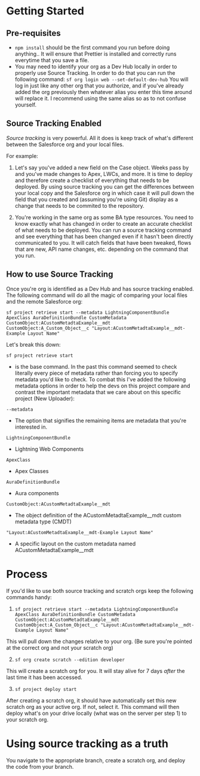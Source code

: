 # Getting Started

## Pre-requisites

- `npm install`
  should be the first command you run before doing anything.. It will ensure that Prettier is installed and correctly runs everytime that you save a file.
- You may need to identify your org as a Dev Hub locally in order to properly use Source Tracking. In order to do that you can run the following command:
  `sf org login web --set-default-dev-hub`
  You will log in just like any other org that you authorize, and if you've already added the org previously then whatever alias you enter this time around will replace it. I recommend using the same alias so as to not confuse yourself.

## Source Tracking Enabled

_Source tracking_ is very powerful. All it does is keep track of what's different between the Salesforce org and your local files.

For example:

1. Let's say you've added a new field on the Case object. Weeks pass by and you've made changes to Apex, LWCs, and more. It is time to deploy and therefore create a checklist of everything that needs to be deployed. By using source tracking you can get the differences between your local copy and the Salesforce org in which case it will pull down the field that you created and (assuming you're using Git) display as a change that needs to be commited to the repository.

2. You're working in the same org as some BA type resources. You need to know exactly what has changed in order to create an accurate checklist of what needs to be deployed. You can run a source tracking command and see everything that has been changed even if it hasn't been directly communicated to you. It will catch fields that have been tweaked, flows that are new, API name changes, etc. depending on the command that you run.

## How to use Source Tracking

Once you're org is identified as a Dev Hub and has source tracking enabled. The following command will do all the magic of comparing your local files and the remote Salesforce org:

`sf project retrieve start --metadata LightningComponentBundle ApexClass AuraDefinitionBundle CustomMetadata CustomObject:ACustomMetadtaExample__mdt CustomObject:A_Custom_Object__c "Layout:ACustomMetadtaExample__mdt-Example Layout Name"`

Let's break this down:

`sf project retrieve start`

- is the base command. In the past this command seemed to check literally every piece of metadata rather than forcing you to specify metadata you'd like to check. To combat this I've added the following metadata options in order to help the devs on this project compare and contrast the important metadata that we care about on this specific project (New Uploader):

`--metadata`

- The option that signifies the remaining items are metadata that you're interested in.

`LightningComponentBundle`

- Lightning Web Components

`ApexClass`

- Apex Classes

`AuraDefinitionBundle`

- Aura components

`CustomObject:ACustomMetadtaExample__mdt`

- The object definition of the ACustomMetadtaExample__mdt custom metadata type (CMDT)

`"Layout:ACustomMetadtaExample__mdt-Example Layout Name"`

- A specific layout on the custom metadata named ACustomMetadtaExample__mdt

# Process

If you'd like to use both source tracking and scratch orgs keep the following commands handy:

1. `sf project retrieve start --metadata LightningComponentBundle ApexClass AuraDefinitionBundle CustomMetadata CustomObject:ACustomMetadtaExample__mdt CustomObject:A_Custom_Object__c "Layout:ACustomMetadtaExample__mdt-Example Layout Name"`

This will pull down the changes relative to your org. (Be sure you're pointed at the correct org and not your scratch org)

2. `sf org create scratch --edition developer`

This will create a scratch org for you. It will stay alive for 7 days _after_ the last time it has been accessed.

3. `sf project deploy start`

After creating a scratch org, it should have automatically set this new scratch org as your active org. If not, select it. This command will then deploy what's on your drive locally (what was on the server per step 1) to your scratch org.

# Using source tracking as a truth

You navigate to the appropriate branch, create a scratch org, and deploy the code from your branch.
